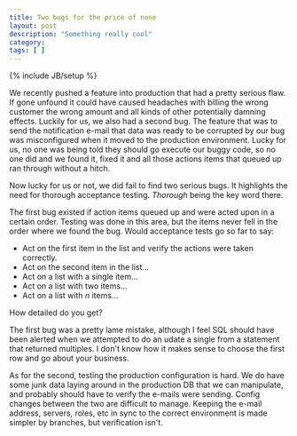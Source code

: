 ```yaml
---
title: Two bugs for the price of none
layout: post
description: "Something really cool"
category:
tags: [ ] 
---
```

{% include JB/setup %}



We recently pushed a feature into production that had a pretty serious flaw. If gone unfound it could have caused headaches with billing the wrong customer the wrong amount and all kinds of other potentially damning effects.  Luckily for us, we also had a second bug. The feature that was to send the notification e-mail that data was ready to be corrupted by our bug was misconfigured when it moved to the production environment. Lucky for us, no one was being told they should go execute our buggy code, so no one did and we found it, fixed it and all those actions items that queued up ran through without a hitch.

Now lucky for us or not, we did fail to find two serious bugs. It highlights the need for thorough acceptance testing. <em>Thorough</em> being the key word there.

The first bug existed if action items queued up and were acted upon in a certain order. Testing was done in this area, but the items never fell in the order where we found the bug. Would acceptance tests go so far to say:
<ul>
	<li>Act on the first item in the list and verify the actions were taken correctly.</li>
	<li>Act on the second item in the list...</li>
	<li>Act on a list with a single item...</li>
	<li>Act on a list with two items...</li>
	<li>Act on a list with <em>n</em> items...</li>
</ul>
How detailed do you get?

The first bug was a pretty lame mistake, although I feel SQL should have been alerted when we attempted to do an udate a single from a statement that returned multiples. I don't know how it makes sense to choose the first row and go about your business.

As for the second, testing the production configuration is hard. We do have some junk data laying around in the production DB that we can manipulate, and probably should have to verify the e-mails were sending. Config changes between the two are difficult to manage. Keeping the e-mail address, servers, roles, etc in sync to the correct environment is made simpler by branches, but verification isn't.
